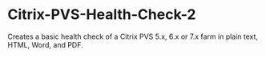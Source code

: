 # Citrix-PVS-Health-Check-2
Creates a basic health check of a Citrix PVS 5.x, 6.x or 7.x farm in plain text, HTML, Word, and PDF.
